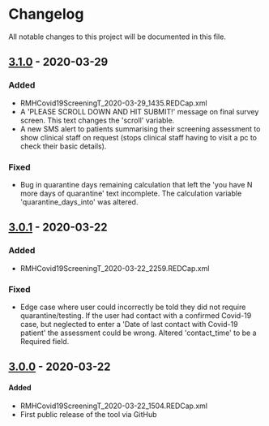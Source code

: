 # Changelog

All notable changes to this project will be documented in this file.


## [3.1.0] - 2020-03-29

### Added

- RMHCovid19ScreeningT_2020-03-29_1435.REDCap.xml
- A 'PLEASE SCROLL DOWN AND HIT SUBMIT!' message on final survey screen. This text changes the 'scroll' variable.
- A new SMS alert to patients summarising their screening assessment to show clinical staff on request (stops clinical staff having to visit a pc to check their basic details).

### Fixed
- Bug in quarantine days remaining calculation that left the 'you have N more days of quarantine' text incomplete. The calculation variable 'quarantine_days_into' was altered.

## [3.0.1] - 2020-03-22

### Added
- RMHCovid19ScreeningT_2020-03-22_2259.REDCap.xml

### Fixed
- Edge case where user could incorrectly be told they did not require quarantine/testing. If the user had contact with a confirmed Covid-19 case, but neglected to enter a 'Date of last contact with Covid-19 patient' the assessment could be wrong. Altered 'contact_time' to be a Required field.

## [3.0.0] - 2020-03-22

#### Added
- RMHCovid19ScreeningT_2020-03-22_1504.REDCap.xml
- First public release of the tool via GitHub

[unreleased]: https://github.com/rmhcovid/screentool/compare/v1.1.0...HEAD
[3.1.0]: https://github.com/rmhcovid/screentool/compare/v3.0.1...v3.1.0
[3.0.1]: https://github.com/rmhcovid/screentool/compare/v3.0.0...v3.0.1
[3.0.0]: https://github.com/rmhcovid/screentool/releases/tag/v3.0.0
